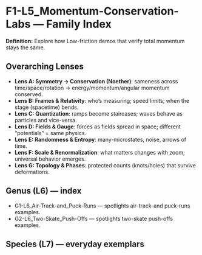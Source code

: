 # F1-L5_Momentum-Conservation-Labs — Family Index
**Definition:** Explore how Low-friction demos that verify total momentum stays the same.

## Overarching Lenses

- **Lens A: Symmetry -> Conservation (Noether)**: sameness across time/space/rotation → energy/momentum/angular momentum conserved.
- **Lens B: Frames & Relativity**: who’s measuring; speed limits; when the stage (spacetime) bends.
- **Lens C: Quantization**: ramps become staircases; waves behave as particles and vice-versa.
- **Lens D: Fields & Gauge**: forces as fields spread in space; different “potentials” = same physics.
- **Lens E: Randomness & Entropy**: many-microstates, noise, arrows of time.
- **Lens F: Scale & Renormalization**: what matters changes with zoom; universal behavior emerges.
- **Lens G: Topology & Phases**: protected counts (knots/holes) that survive deformations.

## Genus (L6) — index
- G1-L6_Air-Track-and_Puck-Runs — spotlights air-track-and puck-runs examples.
- G2-L6_Two-Skate_Push-Offs — spotlights two-skate push-offs examples.

## Species (L7) — everyday exemplars

